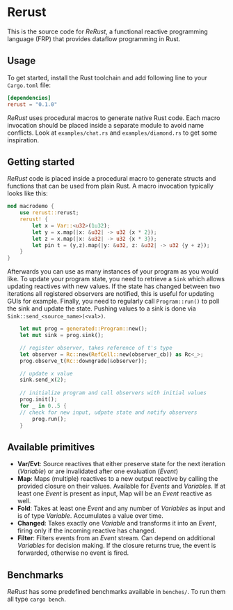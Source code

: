 # Rerust

This is the source code for *ReRust*, a functional reactive programming language (FRP) that provides dataflow programming in Rust.

## Usage

To get started, install the Rust toolchain and add following line to your `Cargo.toml` file:

```Toml
[dependencies]
rerust = "0.1.0"
```

*ReRust* uses procedural macros to generate native Rust code. Each macro invocation should be placed inside a separate module to avoid name conflicts. Look at `examples/chat.rs` and `examples/diamond.rs` to get some inspiration.

## Getting started

*ReRust* code is placed inside a procedural macro to generate structs and functions that can be used from plain Rust. A macro invocation typically looks like this:

```Rust
mod macrodemo {
	use rerust::rerust;
	rerust! {
        let x = Var::<u32>(1u32);
        let y = x.map(|x: &u32| -> u32 {x * 2});
        let z = x.map(|x: &u32| -> u32 {x * 3});
        let pin t = (y,z).map(|y: &u32, z: &u32| -> u32 {y + z});
	}
}
```

Afterwards you can use as many instances of your program as you would like. To update your program state, you need to retrieve a `Sink` which allows updating reactives with new values. If the state has changed between two iterations all registered observers are notified, this is useful for updating GUIs for example. Finally, you need to regularly call `Program::run()` to poll the sink and update the state. Pushing values to a sink is done via `Sink::send_<source_name>(<val>)`.

```Rust
    let mut prog = generated::Program::new();
    let mut sink = prog.sink();

    // register observer, takes reference of t's type
    let observer = Rc::new(RefCell::new(observer_cb)) as Rc<_>;
    prog.observe_t(Rc::downgrade(&observer));

    // update x value
    sink.send_x(2);
   
    // initialize program and call observers with initial values
    prog.init();
    for _ in 0..5 {
	// check for new input, udpate state and notify observers
        prog.run();
    }
```

## Available primitives

- **Var/Evt**: Source reactives that either preserve state for the next iteration (*Variable*) or are invalidated after one evaluation (*Event*)
- **Map**: Maps (multiple) reactives to a new output reactive by calling the provided closure on their values. Available for *Events* and *Variables*. If at least one *Event* is present as input, Map will be an *Event* reactive as well.
- **Fold**: Takes at least one *Event* and any number of *Variables* as input and is of type *Variable*. Accumulates a value over time.
- **Changed**: Takes exactly one *Variable* and transforms it into an *Event*, firing only if the incoming reactive has changed.
- **Filter**: Filters events from an *Event* stream. Can depend on additional *Variables* for decision making. If the closure returns true, the event is forwarded, otherwise no event is fired.

## Benchmarks

*ReRust* has some predefined benchmarks available in `benches/`. To run them all type `cargo bench`.
